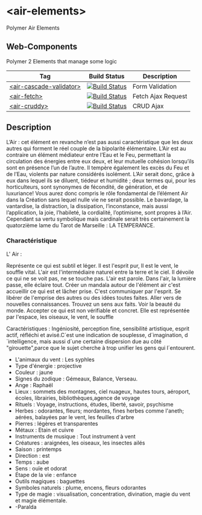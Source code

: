 # \<air-elements>
Polymer Air Elements

## Web-Components
Polymer 2 Elements that manage some logic

| Tag | Build Status | Description |
| --- | ------------ | ----------- | 
| [\<air-cascade-validator\>](https://github.com/FiveElements/air-cascade-validator) | [![Build Status](https://travis-ci.org/FiveElements/air-cascade-validator.svg?branch=master)](https://travis-ci.org/FiveElements/air-cascade-validator) | Form Validation
| [\<air-fetch\>](https://github.com/FiveElements/air-fetch) | [![Build Status](https://travis-ci.org/FiveElements/air-fetch.svg?branch=master)](https://travis-ci.org/FiveElements/air-fetch) | Fetch Ajax Request
| [\<air-cruddy\>](https://github.com/FiveElements/air-cruddy)  | [![Build Status](https://travis-ci.org/FiveElements/air-cruddy.svg?branch=master)](https://travis-ci.org/FiveElements/air-cruddy) | CRUD Ajax



## Description
L’Air : cet élément en revanche n’est pas aussi caractéristique que les deux autres qui forment le réel couple de la bipolarité élémentaire. L’Air est au contraire un élément médiateur entre l’Eau et le Feu, permettant la circulation des énergies entre eux deux, et leur mutuelle cohésion lorsqu’ils sont en présence l’un de l’autre. Il tempère également les excès du Feu et de l’Eau, violents par nature considérés isolément. L’Air serait donc, grâce à eux dans lequel ils se diluent, tiédeur et humidité ; deux termes qui, pour les horticulteurs, sont synonymes de fécondité, de génération, et de luxuriance! Vous aurez donc compris le rôle fondamental de l’élément Air dans la Création sans lequel nulle vie ne serait possible. Le bavardage, la vantardise, la distraction, la dissipation, l’inconstance, mais aussi l’application, la joie, l’habileté, la cordialité, l’optimisme, sont propres à l’Air. Cependant sa vertu symbolique mais cardinale serait très certainement la quatorzième lame du Tarot de Marseille : LA TEMPERANCE.

### Charactéristique
L' Air :

Représente ce qui est subtil et léger. Il est l'esprit pur, Il est le vent, le souffle vital. L'air est l'intermédiaire naturel entre la terre et le ciel. Il dévoile ce qui ne se voit pas, ne se touche pas. L'air est parole. Dans l'air, la lumière passe, elle éclaire tout. Créer un mandala autour de l'élément air c'est accueillir ce qui est et lâcher prise. C'est communiquer par l'esprit. Se libérer de l'emprise des autres ou des idées toutes faites. Aller vers de nouvelles connaissances. Trouvez un sens aux faits. Voir la beauté du monde. Accepter ce qui est non vérifiable et concret. Elle est représentée par l'espace, les oiseaux, le vent, le souffle

Caractéristiques : Ingéniosité, perception fine, sensibilité artistique, esprit actif, réfléchi et avisé.C´est une indication de souplesse, d´imagination, d´intelligence, mais aussi d´une certaine dispersion due au côté "girouette",parce que le sujet cherche à trop unifier les gens qui l´entourent.

* L'animaux du vent : Les syphles 
* Type d'énergie : projective
* Couleur : jaune
* Signes du zodique : Gémeaux, Balance, Verseau.
* Ange : Raphaël
* Lieux : sommets des montagnes, ciel nuageux, hautes tours, aéroport, écoles, librairies, bibliothèques,agence
de voyage
* Rituels : Voyage, instructions, études, liberté, savoir, psychisme
* Herbes : odorantes, fleurs; mordantes, fines herbes comme l'aneth; aérées, balayées par le vent, les feuilles d'arbre
* Pierres : légères et transparentes
* Métaux : Etain et cuivre
* Instruments de musique : Tout instrument à vent
* Créatures : araignées, les oiseaux, les insectes ailés
* Saison : printemps
* Direction : est
* Temps : aube
* Sens : ouïe et odorat
* Étape de la vie : enfance
* Outils magiques : baguettes
* Symboles naturels : plume, encens, fleurs odorantes
* Type de magie : visualisation, concentration, divination, magie du vent et magie élémentale.
* -Paralda
 
